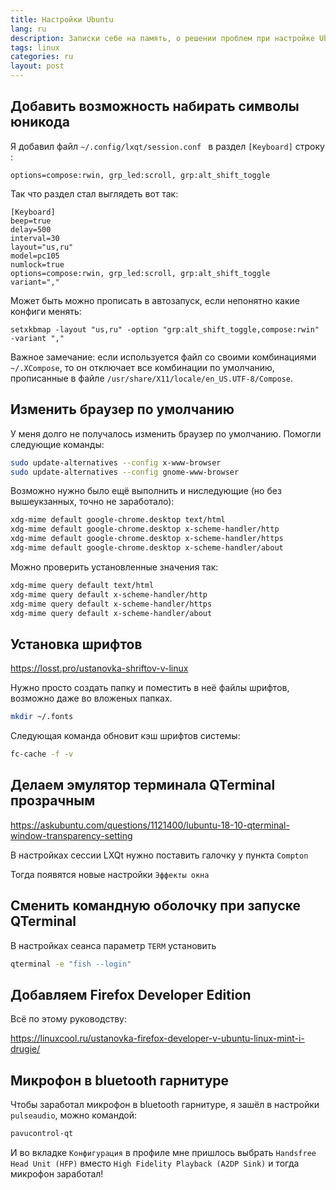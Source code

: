 ```yaml
---
title: Настройки Ubuntu
lang: ru
description: Записки себе на память, о решении проблем при настройке Ubuntu
tags: linux
categories: ru
layout: post
---
```


## Добавить возможность набирать символы юникода

Я добавил файл `~/.config/lxqt/session.conf ` в раздел `[Keyboard]` строку :

```
options=compose:rwin, grp_led:scroll, grp:alt_shift_toggle
```
Так что раздел стал выглядеть вот так:

```
[Keyboard]
beep=true
delay=500
interval=30
layout="us,ru"
model=pc105
numlock=true
options=compose:rwin, grp_led:scroll, grp:alt_shift_toggle
variant=","
```

Может быть можно прописать в автозапуск, если непонятно какие конфиги менять:

```
setxkbmap -layout "us,ru" -option "grp:alt_shift_toggle,compose:rwin" -variant ","
```

Важное замечание: если используется файл со своими комбинациями `~/.XCompose`, то он
отключает все комбинации по умолчанию, прописанные в файле `/usr/share/X11/locale/en_US.UTF-8/Compose`.

## Изменить браузер по умолчанию

У меня долго не получалось изменить браузер по умолчанию. Помогли следующие команды:

```bash
sudo update-alternatives --config x-www-browser
sudo update-alternatives --config gnome-www-browser
```

Возможно нужно было ещё выполнить и ниследующие (но без вышеукзанных, точно не заработало):

```bash
xdg-mime default google-chrome.desktop text/html
xdg-mime default google-chrome.desktop x-scheme-handler/http
xdg-mime default google-chrome.desktop x-scheme-handler/https
xdg-mime default google-chrome.desktop x-scheme-handler/about
```

Можно проверить установленные значения так:

```bash
xdg-mime query default text/html
xdg-mime query default x-scheme-handler/http
xdg-mime query default x-scheme-handler/https
xdg-mime query default x-scheme-handler/about
```

## Установка шрифтов

<https://losst.pro/ustanovka-shriftov-v-linux>

Нужно просто создать папку и поместить в неё файлы шрифтов, возможно даже во вложеных папках.

```bash
mkdir ~/.fonts
```
Следующая команда обновит кэш шрифтов системы:

```bash
fc-cache -f -v
```

## Делаем эмулятор терминала QTerminal прозрачным

<https://askubuntu.com/questions/1121400/lubuntu-18-10-qterminal-window-transparency-setting>

В настройках сессии LXQt нужно поставить галочку у пункта `Compton`

Тогда появятся новые настройки `Эффекты окна`

## Сменить командную оболочку при запуске QTerminal

В настройках сеанса параметр `TERM` установить

```bash
qterminal -e "fish --login"
```
## Добавляем Firefox Developer Edition

Всё по этому руководству:

<https://linuxcool.ru/ustanovka-firefox-developer-v-ubuntu-linux-mint-i-drugie/>

## Микрофон в bluetooth гарнитуре

Чтобы заработал микрофон в bluetooth гарнитуре, я зашёл в настройки `pulseaudio`, можно командой:

```bash
pavucontrol-qt
```

И во вкладке `Конфигурация` в профиле мне пришлось выбрать `Handsfree Head Unit (HFP)` вместо `High Fidelity Playback (A2DP Sink)` и тогда микрофон заработал!
